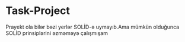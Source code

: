 # Task-Project
Prayekt ola bilər bəzi yerlər SOLİD-ə uymayıb.Ama mümkün olduğunca SOLİD prinsiplərini əzməməyə çalışmışam
